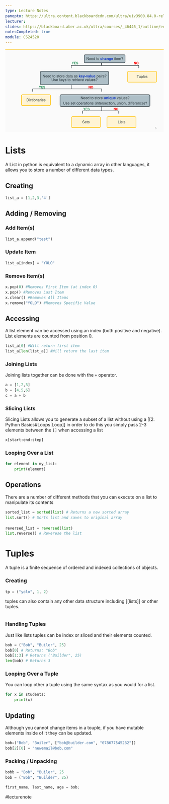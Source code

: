 ```yaml
---
type: Lecture Notes
panopto: https://ultra.content.blackboardcdn.com/ultra/uiv3900.84.0-rel.32_5b918c5#
lecturer: 
slides: https://blackboard.aber.ac.uk/ultra/courses/_46446_1/outline/edit/document/_2730515_1?courseId=_46446_1&view=content
notesCompleted: true
module: CS24520
---
```

![Model](https://github.com/suicidaltissue/suicidaltissue.github.io/blob/main/images/Pasted%20image%2020240301201638.png)


# Lists
A List in python is equivalent to a dynamic array in other languages, it allows you to store a number of different data types.
## Creating
```python
list_a = [1,2,3,'4']
```

## Adding / Removing

### Add Item(s)
```python
list_a.append("test")
```

### Update Item

```python
list_a[index] = "YOLO"
```

### Remove Item(s)

```python
x.pop(0) #Removes First Item (at index 0)
x.pop() #Removes Last Item
x.clear() #Removes All Items
x.remove("YOLO") #Removes Specific Value
```

## Accessing
A list element can be accessed using an index (both positive and negative).
List elements are counted from position 0.

```python
list_a[0] #Will return first item
list_a[len(list_a)] #Will return the last item
```

### Joining Lists
Joining lists together can be done with the `+` operator.

```python
a = [1,2,3]
b = [4,5,6]
c = a + b
```

### Slicing Lists
Slicing Lists allows you to generate a subset of a list without using a [[2. Python Basics#Loops|Loop]]
in order to do this you simply pass 2-3 elements between the `[]` when accessing a list

```python
x[start:end:step]
```

### Looping Over a List

```python
for element in my_list:
	print(element)
```


## Operations
There are a number of different methods that you can execute on a list to manipulate its contents
```python
sorted_list = sorted(list) # Returns a new sorted array
list.sort() # Sorts list and saves to original array

reversed_list = reversed(list)
list.reverse() # Reverese the list
```

# Tuples
A tuple is a finite sequence of ordered and indexed collections of objects.
### Creating

```python
tp = ("yolo", 1, 2)
```

tuples can also contain any other data structure including [[lists]] or other tuples.
```python

```

### Handling Tuples
Just like lists tuples can be index or sliced and their elements counted.

```python
bob = ("Bob", "Builer", 25)
bob[0] # Returns: "Bob"
bob[1:3] # Returns ("Builder", 25)
len(bob) # Returns 3
```

### Looping Over a Tuple
You can loop other a tuple using the same syntax as you would for a list.

```python
for x in students:
	print(x)
```

## Updating
Although you cannot change items in a touple, if you have mutable elements inside of it they can be updated.

```python
bob=("Bob", "Builer", ["bob@builder.com", "078677545232"])
bob[2][0] = "newemail@bob.com"
```

### Packing / Unpacking

```python
bobb = "Bob", "Builer", 25
bob = ("Bob", "Builder", 25)
```

```python
first_name, last_name, age = bob;
```

#lecturenote
